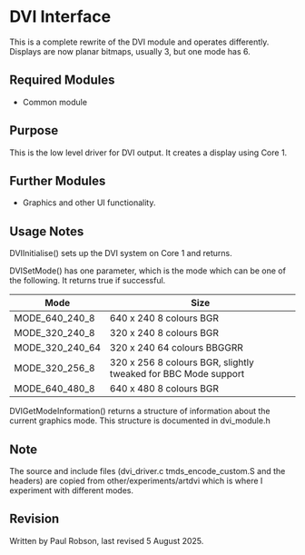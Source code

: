 # DVI Interface

This is a complete rewrite of the DVI module and operates differently. Displays are now planar bitmaps, usually 3, but one mode has 6.

## Required Modules 

- Common module

## Purpose

This is the low level driver for DVI output. It creates a display using Core 1.

## Further Modules

- Graphics and other UI functionality.

## Usage Notes

DVIInitialise() sets up the DVI system on Core 1 and returns.

DVISetMode() has one parameter, which is the mode which can be one of the following. It returns true if successful.

| Mode            | Size                                                         |
| --------------- | ------------------------------------------------------------ |
| MODE_640_240_8  | 640 x 240 8 colours BGR                                      |
| MODE_320_240_8  | 320 x 240 8 colours BGR                                      |
| MODE_320_240_64 | 320 x 240 64 colours BBGGRR                                  |
| MODE_320_256_8  | 320 x 256 8 colours BGR, slightly tweaked for BBC Mode support |
| MODE_640_480_8  | 640 x 480 8 colours BGR                                      |

DVIGetModeInformation() returns a structure of information about the current graphics mode. This structure is documented in dvi_module.h

## Note

The source and include files (dvi_driver.c tmds_encode_custom.S and the headers) are copied from other/experiments/artdvi which is where I experiment with different modes.

## Revision

Written by Paul Robson, last revised 5 August 2025.







